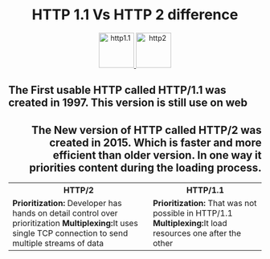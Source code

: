 <h1 align="center">HTTP 1.1 Vs HTTP 2 difference</h1>
<p align="center"> <a href="https://http.dev/img/social/1.1.png?v=AlkMWDy3" target="_blank" rel="noreferrer"> <img src="https://http.dev/img/social/1.1.png?v=AlkMWDy3" alt="http1.1" width="70" height="70"/> </a>
<a href="https://babeljs.io/" target="_blank" rel="noreferrer"> <img src="https://webuzo.com/sitepad-data/uploads/2022/04/http2-logo.png" alt="http2" width="70" height="70"/> </a>

<h2 align="left">The First usable HTTP called HTTP/1.1 was created in 1997. This version is still use on web </h2>
<h2 align="right">The New version of HTTP called HTTP/2 was created in 2015. Which is faster and more efficient than older version. In one way it priorities content during the loading process. </h2>

<table><tr><th>HTTP/2</th> <th>HTTP/1.1</th></tr>
<tr><td> <b>Prioritization: </b>Developer has hands on detail control over prioritization  <b>Multiplexing:</b>It uses single TCP connection to send multiple streams of data</td><td> <b>Prioritization: </b>That was not possible in HTTP/1.1 <b>Multiplexing:</b>It load resources one after the other</td></tr>
</table>


</p>



